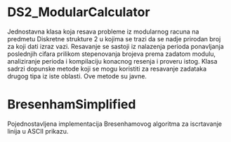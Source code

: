 # DS2_ModularCalculator

Jednostavna klasa koja resava probleme iz modularnog racuna na predmetu Diskretne strukture 2 u kojima se trazi da se nadje prirodan broj za koji dati izraz vazi. Resavanje se sastoji iz nalazenja perioda ponavljanja poslednjih cifara prilikom stepenovanja brojeva prema zadatom modulu, analiziranje perioda i kompilaciju konacnog resenja i proveru istog. Klasa sadrzi dopunske metode koji se mogu koristiti za resavanje zadataka drugog tipa iz iste oblasti. Ove metode su javne.

# BresenhamSimplified

Pojednostavljena implementacija Bresenhamovog algoritma za iscrtavanje linija u ASCII prikazu.


